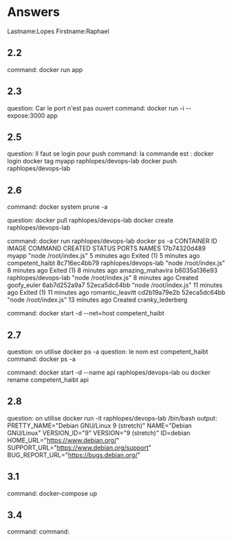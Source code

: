 # Answers

Lastname:Lopes
Firstname:Raphael

## 2.2
command: docker run app

## 2.3
question: Car le port n'est pas ouvert
command: docker run -i --expose:3000 app

## 2.5
question: Il faut se login pour push
command: la commande est : docker login
docker tag myapp raphlopes/devops-lab
docker push raphlopes/devops-lab

## 2.6
command: docker system prune -a

question: docker pull raphlopes/devops-lab
docker create raphlopes/devops-lab 

command: docker run raphlopes/devops-lab
docker ps -a
CONTAINER ID        IMAGE                  COMMAND                 CREATED             STATUS                      PORTS               NAMES
17b74320d489        myapp                  "node /root/index.js"   5 minutes ago       Exited (1) 5 minutes ago                        competent_haibt
8c716ec4bb79        raphlopes/devops-lab   "node /root/index.js"   8 minutes ago       Exited (1) 8 minutes ago                        amazing_mahavira
b6035a136e93        raphlopes/devops-lab   "node /root/index.js"   8 minutes ago       Created                                         goofy_euler
6ab7d252a9a7        52eca5dc64bb           "node /root/index.js"   11 minutes ago      Exited (1) 11 minutes ago                       romantic_leavitt
cd2b19a79e2b        52eca5dc64bb           "node /root/index.js"   13 minutes ago      Created                                         cranky_lederberg


command: docker start -d --net=host competent_haibt

## 2.7
question: on utilise docker ps -a
question: le nom est competent_haibt
command: docker ps -a

command: docker start -d --name api raphlopes/devops-lab
ou
docker rename competent_haibt api

## 2.8
question: on utilise docker run -it raphlopes/devops-lab /bin/bash
output:
PRETTY_NAME="Debian GNU/Linux 9 (stretch)"
NAME="Debian GNU/Linux"
VERSION_ID="9"
VERSION="9 (stretch)"
ID=debian
HOME_URL="https://www.debian.org/"
SUPPORT_URL="https://www.debian.org/support"
BUG_REPORT_URL="https://bugs.debian.org/"

## 3.1
command: docker-compose up

## 3.4
command:
command:
